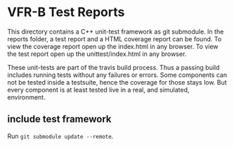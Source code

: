 # VFR-B Test Reports

This directory contains a C++ unit-test framework as git submodule. In the reports folder, a test report and a HTML coverage report can be found. To view the coverage report open up the index.html in any browser. To view the test report open up the unittest/index.html in any browser.

These unit-tests are part of the travis build process. Thus a passing build includes running tests without any failures or errors.
Some components can not be tested inside a testsuite, hence the coverage for those stays low. But every component is at least tested live in a real, and simulated, environment.

## include test framework

Run `git submodule update --remote`.
